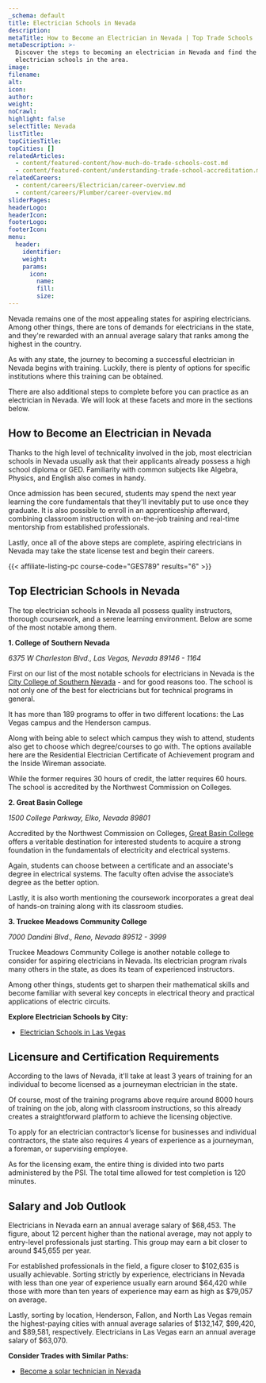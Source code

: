 ```yaml
---
_schema: default
title: Electrician Schools in Nevada
description:
metaTitle: How to Become an Electrician in Nevada | Top Trade Schools
metaDescription: >-
  Discover the steps to becoming an electrician in Nevada and find the best
  electrician schools in the area. 
image:
filename:
alt:
icon:
author:
weight:
noCrawl:
highlight: false
selectTitle: Nevada
listTitle:
topCitiesTitle:
topCities: []
relatedArticles:
  - content/featured-content/how-much-do-trade-schools-cost.md
  - content/featured-content/understanding-trade-school-accreditation.md
relatedCareers:
  - content/careers/Electrician/career-overview.md
  - content/careers/Plumber/career-overview.md
sliderPages:
headerLogo:
headerIcon:
footerLogo:
footerIcon:
menu:
  header:
    identifier:
    weight:
    params:
      icon:
        name:
        fill:
        size:
---
```

Nevada remains one of the most appealing states for aspiring electricians. Among other things, there are tons of demands for electricians in the state, and they're rewarded with an annual average salary that ranks among the highest in the country.

As with any state, the journey to becoming a successful electrician in Nevada begins with training. Luckily, there is plenty of options for specific institutions where this training can be obtained.

There are also additional steps to complete before you can practice as an electrician in Nevada. We will look at these facets and more in the sections below.

## **How to Become an Electrician in Nevada**

Thanks to the high level of technicality involved in the job, most electrician schools in Nevada usually ask that their applicants already possess a high school diploma or GED. Familiarity with common subjects like Algebra, Physics, and English also comes in handy.

Once admission has been secured, students may spend the next year learning the core fundamentals that they'll inevitably put to use once they graduate. It is also possible to enroll in an apprenticeship afterward, combining classroom instruction with on-the-job training and real-time mentorship from established professionals.

Lastly, once all of the above steps are complete, aspiring electricians in Nevada may take the state license test and begin their careers.

{{< affiliate-listing-pc course-code="GES789" results="6" >}}

## **Top Electrician Schools in Nevada**

The top electrician schools in Nevada all possess quality instructors, thorough coursework, and a serene learning environment. Below are some of the most notable among them.

**1\. College of Southern Nevada**

*6375 W Charleston Blvd., Las Vegas, Nevada 89146 - 1164*

First on our list of the most notable schools for electricians in Nevada is the [City College of Southern Nevada](https://www.csn.edu/) - and for good reasons too. The school is not only one of the best for electricians but for technical programs in general.

It has more than 189 programs to offer in two different locations: the Las Vegas campus and the Henderson campus.

Along with being able to select which campus they wish to attend, students also get to choose which degree/courses to go with. The options available here are the Residential Electrician Certificate of Achievement program and the Inside Wireman associate.

While the former requires 30 hours of credit, the latter requires 60 hours. The school is accredited by the Northwest Commission on Colleges.

**2\. Great Basin College**

*1500 College Parkway, Elko, Nevada 89801*

Accredited by the Northwest Commission on Colleges, [Great Basin College](https://www.gbcnv.edu/) offers a veritable destination for interested students to acquire a strong foundation in the fundamentals of electricity and electrical systems.

Again, students can choose between a certificate and an associate's degree in electrical systems. The faculty often advise the associate’s degree as the better option.

Lastly, it is also worth mentioning the coursework incorporates a great deal of hands-on training along with its classroom studies.

**3\. Truckee Meadows Community College**

*7000 Dandini Blvd., Reno, Nevada 89512 - 3999*

Truckee Meadows Community College is another notable college to consider for aspiring electricians in Nevada. Its electrician program rivals many others in the state, as does its team of experienced instructors.

Among other things, students get to sharpen their mathematical skills and become familiar with several key concepts in electrical theory and practical applications of electric circuits.

**Explore Electrician Schools by City:**

* [Electrician Schools in Las Vegas](https://toptradeschools.com/near-you/electrician/nevada/las-vegas/)

## **Licensure and Certification Requirements**

According to the laws of Nevada, it'll take at least 3 years of training for an individual to become licensed as a journeyman electrician in the state.

Of course, most of the training programs above require around 8000 hours of training on the job, along with classroom instructions, so this already creates a straightforward platform to achieve the licensing objective.

To apply for an electrician contractor’s license for businesses and individual contractors, the state also requires 4 years of experience as a journeyman, a foreman, or supervising employee.

As for the licensing exam, the entire thing is divided into two parts administered by the PSI. The total time allowed for test completion is 120 minutes.

## **Salary and Job Outlook**

Electricians in Nevada earn an annual average salary of $68,453. The figure, about 12 percent higher than the national average, may not apply to entry-level professionals just starting. This group may earn a bit closer to around $45,655 per year.

For established professionals in the field, a figure closer to $102,635 is usually achievable. Sorting strictly by experience, electricians in Nevada with less than one year of experience usually earn around $64,420 while those with more than ten years of experience may earn as high as $79,057 on average.

Lastly, sorting by location, Henderson, Fallon, and North Las Vegas remain the highest-paying cities with annual average salaries of $132,147, $99,420, and $89,581, respectively. Electricians in Las Vegas earn an annual average salary of $63,070.

**Consider Trades with Similar Paths:**

* [Become a solar technician in Nevada](https://toptradeschools.com/near-you/solar-technician/nevada/)